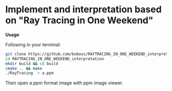 # Implement and interpretation based on "Ray Tracing in One Weekend"
**Usage**

Following in your terminal:
```bash
git clone https://github.com/bobouc/RAYTRACING_IN_ONE_WEEKEND_interpretation.git
cd RAYTRACING_IN_ONE_WEEKEND_interpretation
mkdir build && cd build
cmake .. && make
./RayTracing  > a.ppm

```
Then open a.ppm format image with ppm image viewer.
